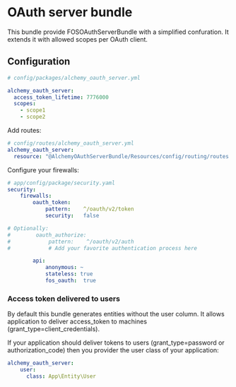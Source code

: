 # OAuth server bundle

This bundle provide FOSOAuthServerBundle with a simplified confuration.
It extends it with allowed scopes per OAuth client.

## Configuration

```yaml
# config/packages/alchemy_oauth_server.yml

alchemy_oauth_server:
  access_token_lifetime: 7776000
  scopes:
    - scope1
    - scope2
```

Add routes:

```yaml
# config/routes/alchemy_oauth_server.yml
alchemy_oauth_server:
  resource: "@AlchemyOAuthServerBundle/Resources/config/routing/routes.yaml"
```

Configure your firewalls:

```yaml
# app/config/package/security.yaml
security:
    firewalls:
        oauth_token:
            pattern:    ^/oauth/v2/token
            security:   false

# Optionally:
#        oauth_authorize:
#            pattern:    ^/oauth/v2/auth
#            # Add your favorite authentication process here

        api:
            anonymous: ~
            stateless: true
            fos_oauth:  true
```

### Access token delivered to users

By default this bundle generates entities without the user column.
It allows application to deliver access_token to machines (grant_type=client_credentials).

If your application should deliver tokens to users (grant_type=password or authorization_code) then you provider the user class of your application:

```yaml
alchemy_oauth_server:
    user:
      class: App\Entity\User
```
